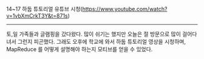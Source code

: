 
14~17 하둡 튜토리얼 유튜브 시청(https://www.youtube.com/watch?v=1vbXmCrkT3Y&t=871s)

---
토,일 가족들과 글램핑을 갔다왔다.
많이 쉬기는 했지만 오늘은 절 방문으로 많이 걸어다녀서 그런지 피곤했다.
그래도 오후에 학교에 와서 하둡 튜토리얼 영상을 시청하며, MapReduce 를 어떻게 설명해야 하는지 모티브를 얻을 수 있었다.